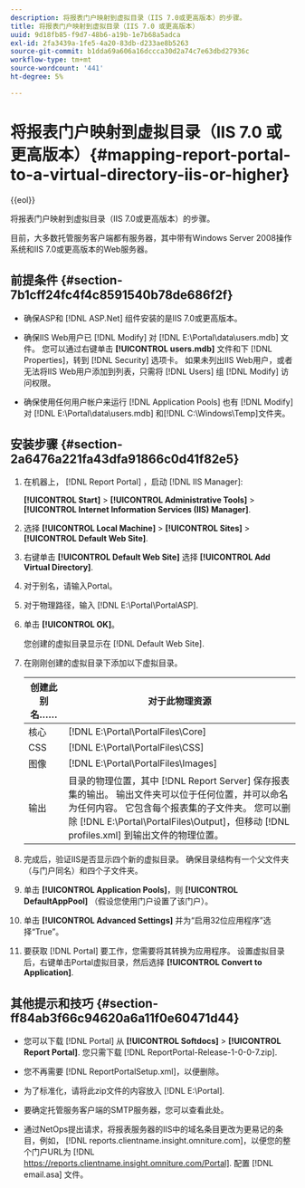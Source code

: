 ```yaml
---
description: 将报表门户映射到虚拟目录（IIS 7.0或更高版本）的步骤。
title: 将报表门户映射到虚拟目录（IIS 7.0 或更高版本）
uuid: 9d18fb85-f9d7-48b6-a19b-1e7b68a5adca
exl-id: 2fa3439a-1fe5-4a20-83db-d233ae8b5263
source-git-commit: b1dda69a606a16dccca30d2a74c7e63dbd27936c
workflow-type: tm+mt
source-wordcount: '441'
ht-degree: 5%

---
```


# 将报表门户映射到虚拟目录（IIS 7.0 或更高版本）{#mapping-report-portal-to-a-virtual-directory-iis-or-higher}

{{eol}}

将报表门户映射到虚拟目录（IIS 7.0或更高版本）的步骤。

目前，大多数托管服务客户端都有服务器，其中带有Windows Server 2008操作系统和IIS 7.0或更高版本的Web服务器。

## 前提条件 {#section-7b1cff24fc4f4c8591540b78de686f2f}

* 确保ASP和 [!DNL ASP.Net] 组件安装的是IIS 7.0或更高版本。
* 确保IIS Web用户已 [!DNL Modify] 对 [!DNL E:\Portal\data\users.mdb] 文件。 您可以通过右键单击 **[!UICONTROL users.mdb]** 文件和下 [!DNL Properties]，转到 [!DNL Security] 选项卡。 如果未列出IIS Web用户，或者无法将IIS Web用户添加到列表，只需将 [!DNL Users] 组 [!DNL Modify] 访问权限。

* 确保使用任何用户帐户来运行 [!DNL Application Pools] 也有 [!DNL Modify] 对 [!DNL E:\Portal\data\users.mdb] 和[!DNL C:\Windows\Temp\]文件夹。

## 安装步骤 {#section-2a6476a221fa43dfa91866c0d41f82e5}

1. 在机器上， [!DNL Report Portal] ，启动 [!DNL IIS Manager]:

   **[!UICONTROL Start]** > **[!UICONTROL Administrative Tools]** > **[!UICONTROL Internet Information Services (IIS) Manager]**.

1. 选择 **[!UICONTROL Local Machine]** > **[!UICONTROL Sites]** > **[!UICONTROL Default Web Site]**.

1. 右键单击 **[!UICONTROL Default Web Site]** 选择 **[!UICONTROL Add Virtual Directory]**.

1. 对于别名，请输入Portal。
1. 对于物理路径，输入 [!DNL E:\Portal\PortalASP].
1. 单击 **[!UICONTROL OK]**。

   您创建的虚拟目录显示在 [!DNL Default Web Site].

1. 在刚刚创建的虚拟目录下添加以下虚拟目录。

   | 创建此别名…… | 对于此物理资源 |
   |---|---|
   | 核心 | [!DNL E:\Portal\PortalFiles\Core] |
   | CSS | [!DNL E:\Portal\PortalFiles\CSS] |
   | 图像 | [!DNL E:\Portal\PortalFiles\Images] |
   | 输出 | 目录的物理位置，其中 [!DNL Report Server] 保存报表集的输出。 输出文件夹可以位于任何位置，并可以命名为任何内容。 它包含每个报表集的子文件夹。 您可以删除 [!DNL E:\Portal\PortalFiles\Output]，但移动 [!DNL profiles.xml] 到输出文件的物理位置。 |

1. 完成后，验证IIS是否显示四个新的虚拟目录。 确保目录结构有一个父文件夹（与门户同名）和四个子文件夹。
1. 单击 **[!UICONTROL Application Pools]**，则 **[!UICONTROL DefaultAppPool]** （假设您使用门户设置了该门户）。

1. 单击 **[!UICONTROL Advanced Settings]** 并为“启用32位应用程序”选择“True”。
1. 要获取 [!DNL Portal] 要工作，您需要将其转换为应用程序。 设置虚拟目录后，右键单击Portal虚拟目录，然后选择 **[!UICONTROL Convert to Application]**.

## 其他提示和技巧 {#section-ff84ab3f66c94620a6a11f0e60471d44}

* 您可以下载 [!DNL Portal] 从 **[!UICONTROL Softdocs]** > **[!UICONTROL Report Portal]**. 您只需下载 [!DNL ReportPortal-Release-1-0-0-7.zip].

* 您不再需要 [!DNL ReportPortalSetup.xml]，以便删除。
* 为了标准化，请将此zip文件的内容放入 [!DNL E:\Portal].
* 要确定托管服务客户端的SMTP服务器，您可以查看此处。
* 通过NetOps提出请求，将报表服务器的IIS中的域名条目更改为更易记的条目，例如， [!DNL reports.clientname.insight.omniture.com]，以便您的整个门户URL为 [!DNL https://reports.clientname.insight.omniture.com/Portal]. 配置 [!DNL email.asa] 文件。
